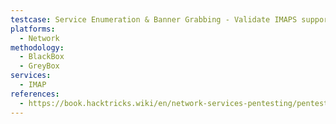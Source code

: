 ```yaml
---
testcase: Service Enumeration & Banner Grabbing - Validate IMAPS support by connecting securely using OpenSSL (openssl s_client -connect <IP>:993 -quiet)
platforms: 
  - Network
methodology: 
  - BlackBox
  - GreyBox
services:
  - IMAP
references:
  - https://book.hacktricks.wiki/en/network-services-pentesting/pentesting-imap.html
---
```

